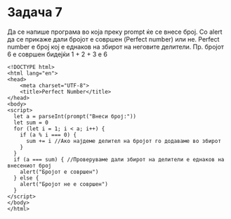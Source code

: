 # Задача 7

Да се напише програма во која преку prompt ќе се внесе број. Со alert
да се прикаже дали бројот е совршен (Perfect number) или не.
Perfect number е број кој е еднаков на збирот на неговите делители.
Пр. бројот 6 е совршен бидејќи 1 + 2 + 3 е 6

~~~
<!DOCTYPE html>
<html lang="en">
<head>
    <meta charset="UTF-8">
    <title>Perfect Number</title>
</head>
<body>
<script>
  let a = parseInt(prompt("Внеси број:"))
  let sum = 0
  for (let i = 1; i < a; i++) {
    if (a % i === 0) {
      sum += i //Ако најдеме делител на бројот го додаваме во збирот
    }
  }
  if (a === sum) { //Проверуваме дали збирот на делители е еднаков на внесениот број
    alert("Бројот е совршен")
  } else {
    alert("Бројот не е совршен")
  }
</script>
</body>
</html>
~~~